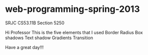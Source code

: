 web-programming-spring-2013
=================

SRJC CS53.11B Section 5250

Hi Professor
This is the five elements that I used 
Border Radius
Box shadows
Text shadow
Gradients
Transition 

Have a great day!!!
